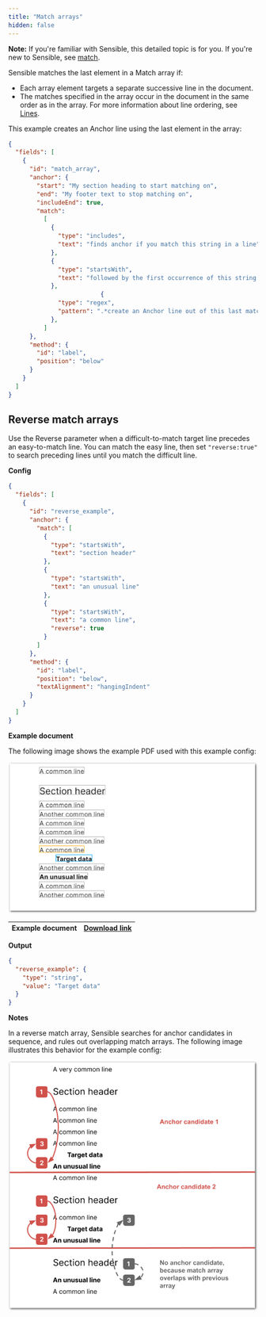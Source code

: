 ```yaml
---
title: "Match arrays"
hidden: false
---
```


**Note:** If you're familiar with Sensible, this detailed topic is for you. If you're new to Sensible, see [match](doc:match).



Sensible matches the last element in a Match array if:

- Each array element targets a separate successive line in the document. 
- The matches specified in the array occur in the document in the same order as in the array. For more information about line ordering, see [Lines](doc:lines).

This example creates an Anchor line using the last element in the array:

```json
{
  "fields": [
    {
      "id": "match_array",
      "anchor": {
        "start": "My section heading to start matching on",
        "end": "My footer text to stop matching on",
        "includeEnd": true,
        "match": 
          [
            {
              "type": "includes",
              "text": "finds anchor if you match this string in a line",
            },
            {
              "type": "startsWith",
              "text": "followed by the first occurrence of this string in another line",
            },
                          {
              "type": "regex",
              "pattern": ".*create an Anchor line out of this last match",
            },
          ]      
      },
      "method": {
        "id": "label",
        "position": "below"
      }
    }
  ]
}
```

Reverse match arrays
---

Use the Reverse parameter when a difficult-to-match target line precedes an easy-to-match line. You can match the easy line, then set `"reverse:true"` to search preceding lines until you match the difficult line. 

**Config**

```json
{
  "fields": [
    {
      "id": "reverse_example",
      "anchor": {
        "match": [
          {
            "type": "startsWith",
            "text": "section header"
          },
          {
            "type": "startsWith",
            "text": "an unusual line"
          },
          {
            "type": "startsWith",
            "text": "a common line",
            "reverse": true
          }
        ]
      },
      "method": {
        "id": "label",
        "position": "below",
        "textAlignment": "hangingIndent"
      }
    }
  ]
}
```



**Example document**

The following image shows the example PDF used with this example config:

![Click to enlarge](https://raw.githubusercontent.com/sensible-hq/sensible-docs/main/readme-sync/assets/v0/images/final/reverse_1.png)

| Example document | [Download link](https://raw.githubusercontent.com/sensible-hq/sensible-docs/main/readme-sync/assets/v0/pdfs/reverse.pdf) |
| ----------- | ------------------------------------------------------------ |

**Output**

```json
{
  "reverse_example": {
    "type": "string",
    "value": "Target data"
  }
}
```

**Notes**

In a reverse match array, Sensible searches for anchor candidates in sequence, and rules out overlapping match arrays. The following image illustrates this behavior for the example config:

![Click to enlarge](https://raw.githubusercontent.com/sensible-hq/sensible-docs/main/readme-sync/assets/v0/images/final/reverse_2.png)

